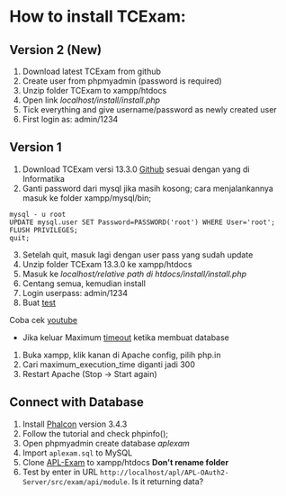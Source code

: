 # How to install TCExam:

## Version 2 (New)
1. Download latest TCExam from github
2. Create user from phpmyadmin (password is required)
3. Unzip folder TCExam to xampp/htdocs
4. Open link *localhost/install/install.php*
5. Tick everything and give username/password as newly created user
6. First login as: admin/1234

## Version 1
1. Download TCExam versi 13.3.0 [Github](https://github.com/tecnickcom/tcexam/releases?after=14.0.3) sesuai dengan yang di Informatika 
2. Ganti password dari mysql jika masih kosong; cara menjalankannya masuk ke folder xampp/mysql/bin;
```
mysql - u root
UPDATE mysql.user SET Password=PASSWORD('root') WHERE User='root';
FLUSH PRIVILEGES;
quit;
```
3. Setelah quit, masuk lagi dengan user pass yang sudah update
4. Unzip folder TCExam 13.3.0 ke xampp/htdocs
5. Masuk ke *localhost/relative path di htdocs/install/install.php*
6. Centang semua, kemudian install
7. Login userpass: admin/1234
8. Buat [test](https://tcexam.org/docs/first_test/)

Coba cek [youtube](https://www.youtube.com/watch?v=Fj9Io6aoHag)

* Jika keluar Maximum [timeout](https://www.duniailkom.com/tutorial-php-mengatasi-fatal-error-maximum-execution-time-of-30-seconds-exceeded-di-xampp/) ketika membuat database 
1. Buka xampp, klik kanan di Apache config, pilih php.in
2. Cari maximum_execution_time diganti jadi 300
3. Restart Apache (Stop -> Start again)

## Connect with Database
1. Install [Phalcon](https://github.com/phalcon/cphalcon) version 3.4.3
2. Follow the tutorial and check phpinfo();
3. Open phpmyadmin create database *aplexam*
4. Import `aplexam.sql` to MySQL
5. Clone [APL-Exam](https://github.com/natashaval/APL-OAuth2-Server) to xampp/htdocs **Don't rename folder**
6. Test by enter in URL `http://localhost/apl/APL-OAuth2-Server/src/exam/api/module`. Is it returning data?
